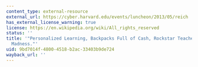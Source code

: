 ```yaml
---
content_type: external-resource
external_url: https://cyber.harvard.edu/events/luncheon/2013/05/reich
has_external_license_warning: true
license: https://en.wikipedia.org/wiki/All_rights_reserved
status: ''
title: '"Personalized Learning, Backpacks Full of Cash, Rockstar Teachers, and MOOC
  Madness."'
uid: 9bd7014f-4800-4518-b2ac-33403b9de724
wayback_url: ''
---
```

